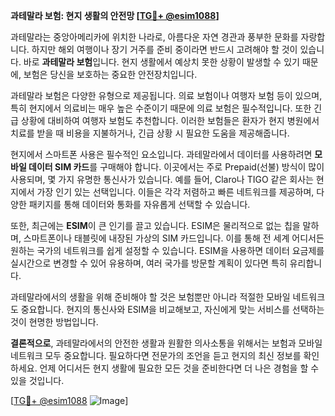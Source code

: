 **과테말라 보험: 현지 생활의 안전망 [[TG💪+ @esim1088](https://t.me/s/esim1088)]**

과테말라는 중앙아메리카에 위치한 나라로, 아름다운 자연 경관과 풍부한 문화를 자랑합니다. 하지만 해외 여행이나 장기 거주를 준비 중이라면 반드시 고려해야 할 것이 있습니다. 바로 **과테말라 보험**입니다. 현지 생활에서 예상치 못한 상황이 발생할 수 있기 때문에, 보험은 당신을 보호하는 중요한 안전장치입니다.

과테말라 보험은 다양한 유형으로 제공됩니다. 의료 보험이나 여행자 보험 등이 있으며, 특히 현지에서 의료비는 매우 높은 수준이기 때문에 의료 보험은 필수적입니다. 또한 긴급 상황에 대비하여 여행자 보험도 추천합니다. 이러한 보험들은 환자가 현지 병원에서 치료를 받을 때 비용을 지불하거나, 긴급 상황 시 필요한 도움을 제공해줍니다.

현지에서 스마트폰 사용은 필수적인 요소입니다. 과테말라에서 데이터를 사용하려면 **모바일 데이터 SIM 카드**를 구매해야 합니다. 이곳에서는 주로 Prepaid(선불) 방식이 많이 사용되며, 몇 가지 유명한 통신사가 있습니다. 예를 들어, Claro나 TIGO 같은 회사는 현지에서 가장 인기 있는 선택입니다. 이들은 각각 저렴하고 빠른 네트워크를 제공하며, 다양한 패키지를 통해 데이터와 통화를 자유롭게 선택할 수 있습니다.

또한, 최근에는 **ESIM**이 큰 인기를 끌고 있습니다. ESIM은 물리적으로 없는 칩을 말하며, 스마트폰이나 태블릿에 내장된 가상의 SIM 카드입니다. 이를 통해 전 세계 어디서든 원하는 국가의 네트워크를 쉽게 설정할 수 있습니다. ESIM을 사용하면 데이터 요금제를 실시간으로 변경할 수 있어 유용하며, 여러 국가를 방문할 계획이 있다면 특히 유리합니다.

과테말라에서의 생활을 위해 준비해야 할 것은 보험뿐만 아니라 적절한 모바일 네트워크도 중요합니다. 현지의 통신사와 ESIM을 비교해보고, 자신에게 맞는 서비스를 선택하는 것이 현명한 방법입니다.

**결론적으로**, 과테말라에서의 안전한 생활과 원활한 의사소통을 위해서는 보험과 모바일 네트워크 모두 중요합니다. 필요하다면 전문가의 조언을 듣고 현지의 최신 정보를 확인하세요. 언제 어디서든 현지 생활에 필요한 모든 것을 준비한다면 더 나은 경험을 할 수 있을 것입니다.

[[TG💪+ @esim1088](https://t.me/s/esim1088) ![Image](https://i.postimg.cc/Y0z9fWf4/image.png)]